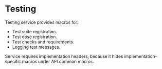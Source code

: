 # Testing

Testing service provides macros for:

- Test suite registration.
- Test case registration.
- Test checks and requirements.
- Logging test messages.

Service requires implementation headers, because it hides implementation-specific macros under API common macros.
